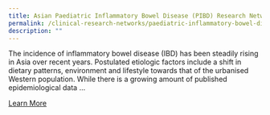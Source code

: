 ```yaml
---
title: Asian Paediatric Inflammatory Bowel Disease (PIBD) Research Network
permalink: /clinical-research-networks/paediatric-inflammatory-bowel-disease-pibd-research-network/
description: ""
---
```

The incidence of inflammatory bowel disease (IBD) has been steadily rising in Asia over recent years. Postulated etiologic factors include a shift in dietary patterns, environment and lifestyle towards that of the urbanised Western population. While there is a growing amount of published epidemiological data ...

[Learn More](/asian-pibd-research-network/about-asian-pibd-research-network/)